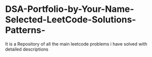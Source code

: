 # DSA-Portfolio-by-Your-Name-Selected-LeetCode-Solutions-Patterns-
It is a Repository of all the main leetcode problems i have solved with detailed descriptions
